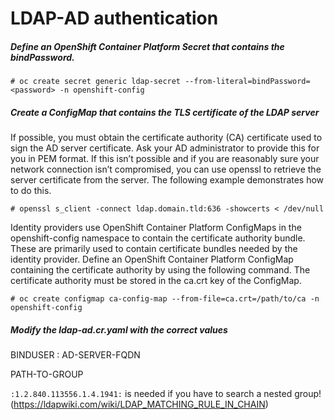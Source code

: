 # LDAP-AD authentication

##### Define an OpenShift Container Platform Secret that contains the bindPassword.

```
# oc create secret generic ldap-secret --from-literal=bindPassword=<password> -n openshift-config
```

##### Create a ConfigMap that contains the TLS certificate of the LDAP server
If possible, you must obtain the certificate authority (CA) certificate used to sign the AD server certificate. Ask your AD administrator to provide this for you in PEM format. If this isn’t possible and if you are reasonably sure your network connection isn’t compromised, you can use openssl to retrieve the server certificate from the server. The following example demonstrates how to do this.

```
# openssl s_client -connect ldap.domain.tld:636 -showcerts < /dev/null
```
Identity providers use OpenShift Container Platform ConfigMaps in the openshift-config namespace to contain the certificate authority bundle. These are primarily used to contain certificate bundles needed by the identity provider.
Define an OpenShift Container Platform ConfigMap containing the certificate authority by using the following command. The certificate authority must be stored in the ca.crt key of the ConfigMap.

```
# oc create configmap ca-config-map --from-file=ca.crt=/path/to/ca -n openshift-config
```

##### Modify the ldap-ad.cr.yaml with the correct values

BINDUSER
:
AD-SERVER-FQDN

PATH-TO-GROUP

`:1.2.840.113556.1.4.1941:` is needed if you have to search a nested group! (https://ldapwiki.com/wiki/LDAP_MATCHING_RULE_IN_CHAIN)
